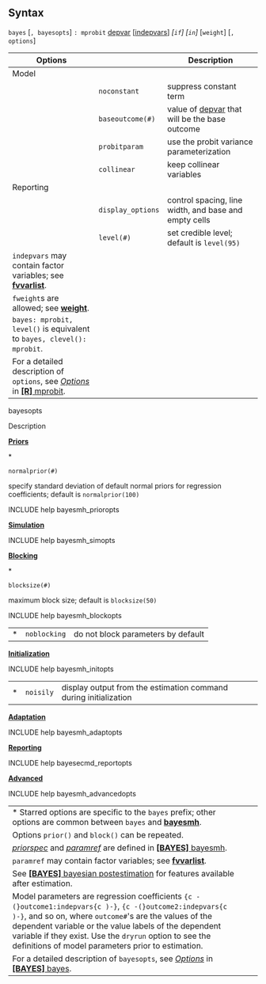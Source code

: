 ## Syntax

`bayes` \[`, bayesopts`\] `: mprobit`
[depvar](http://www.stata.com/help.cgi?depvar)
\[[indepvars](http://www.stata.com/help.cgi?indepvars)\]
_\[`if`\] \[`in`\]_ \[`weight`\] \[`,`
`options`\]

| Options                                                                                                                                                                                                                                              |                   | Description                                                                                                      |
|------------------------------------------------------------------------------------------------------------------------------------------------------------------------------------------------------------------------------------------------------|-------------------|------------------------------------------------------------------------------------------------------------------|
| Model                                                                                                                                                                                                                                                |                   |                                                                                                                  |
|                                                                                                                                                                                                                                                      | `noconstant`      | suppress constant term                                                                                           |
|                                                                                                                                                                                                                                                      | `baseoutcome(#)`  | value of [depvar](http://www.stata.com/help.cgi?depvar) that will be the base outcome |
|                                                                                                                                                                                                                                                      | `probitparam`     | use the probit variance parameterization                                                                         |
|                                                                                                                                                                                                                                                      | `collinear`       | keep collinear variables                                                                                         |
| Reporting                                                                                                                                                                                                                                            |                   |                                                                                                                  |
|                                                                                                                                                                                                                                                      | `display_options` | control spacing, line width, and base and empty cells                                                            |
|                                                                                                                                                                                                                                                      | `level(#)`        | set credible level; default is `level(95)`                                                                       |
| `indepvars` may contain factor variables; see [<strong>fvvarlist</strong>](http://www.stata.com/help.cgi?fvvarlist).                                                                                                      |                   |                                                                                                                  |
| `fweight`s are allowed; see [<strong>weight</strong>](http://www.stata.com/help.cgi?weight).                                                                                                                              |                   |                                                                                                                  |
| `bayes: mprobit, level()` is equivalent to `bayes, clevel(): mprobit`.                                                                                                                                                                       |                   |                                                                                                                  |
| For a detailed description of `options`, see [<var class="command">Options</var><strong></strong>](mprobit##options) in [<strong>[R]</strong> mprobit](http://www.stata.com/help.cgi?mprobit). |                   |                                                                                                                  |

bayesopts

Description

[<strong>Priors</strong>](bayes##priors_options)

\*

`normalprior(#)`

specify standard deviation of default normal priors for regression
coefficients; default is `normalprior(100)`

INCLUDE help bayesmh\_prioropts

[<strong>Simulation</strong>](bayes##simulation_options)

INCLUDE help bayesmh\_simopts

[<strong>Blocking</strong>](bayes##blocking_options)

\*

`blocksize(#)`

maximum block size; default is `blocksize(50)`

INCLUDE help bayesmh\_blockopts

|     |              |                                    |
|-----|--------------|------------------------------------|
| \*  | `noblocking` | do not block parameters by default |

[<strong>Initialization</strong>](bayes##initialization_options)

INCLUDE help bayesmh\_initopts

|     |           |                                                                  |
|-----|-----------|------------------------------------------------------------------|
| \*  | `noisily` | display output from the estimation command during initialization |

[<strong>Adaptation</strong>](bayes##adaptation_options)

INCLUDE help bayesmh\_adaptopts

[<strong>Reporting</strong>](bayes##reporting_options)

INCLUDE help bayesecmd\_reportopts

[<strong>Advanced</strong>](bayes##advanced_options)

INCLUDE help bayesmh\_advancedopts

|                                                                                                                                                                                                                                                                                                                                                              |     |     |
|--------------------------------------------------------------------------------------------------------------------------------------------------------------------------------------------------------------------------------------------------------------------------------------------------------------------------------------------------------------|-----|-----|
| \* Starred options are specific to the `bayes` prefix; other options are common between `bayes` and [<strong>bayesmh</strong>](http://www.stata.com/help.cgi?bayesmh).                                                                                                                                                            |     |     |
| Options `prior()` and `block()` can be repeated.                                                                                                                                                                                                                                                                                                             |     |     |
| [<var class="command">priorspec</var><strong></strong>](bayesmh##priorspec) and [<var class="command">paramref</var><strong></strong>](bayesmh##paramref) are defined in [<strong>[BAYES]</strong> bayesmh](http://www.stata.com/help.cgi?bayesmh).                         |     |     |
| `paramref` may contain factor variables; see [<strong>fvvarlist</strong>](http://www.stata.com/help.cgi?fvvarlist).                                                                                                                                                                                                               |     |     |
| See [<strong>[BAYES]</strong> bayesian postestimation](http://www.stata.com/help.cgi?bayesian_postestimation) for features available after estimation.                                                                                                                                                                            |     |     |
| Model parameters are regression coefficients `{c -(}outcome1:indepvars{c )-}`, `{c -(}outcome2:indepvars{c )-}`, and so on, where `outcome#`'s are the values of the dependent variable or the value labels of the dependent variable if they exist. Use the `dryrun` option to see the definitions of model parameters prior to estimation. |     |     |
| For a detailed description of `bayesopts`, see [<var class="command">Options</var><strong></strong>](bayes##options) in [<strong>[BAYES]</strong> bayes](http://www.stata.com/help.cgi?bayes).                                                                                                         |     |     |
